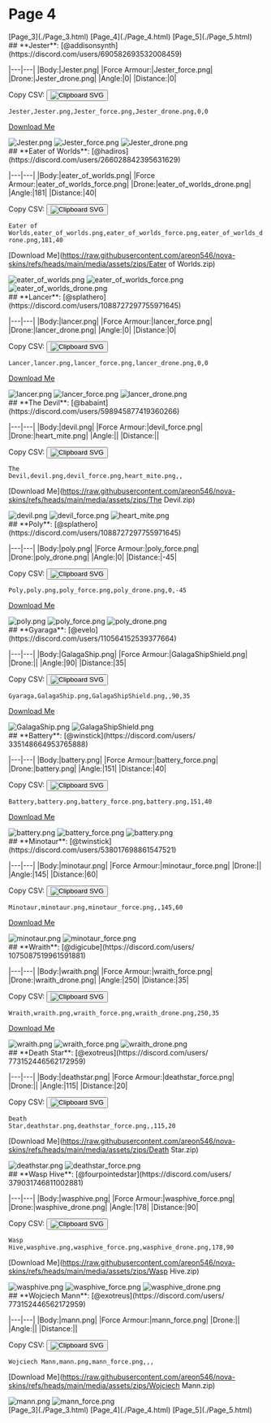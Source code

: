 # Page 4

<section class="nav">
[Page_3](./Page_3.html)
[Page_4](./Page_4.html)
[Page_5](./Page_5.html)
</section>
<section class='skins'>
<section class='skin'>
## **Jester**:
[@addisonsynth](https://discord.com/users/690582693532008459)


|---|---|
|Body:|Jester.png|
|Force Armour:|Jester_force.png|
|Drone:|Jester_drone.png|
|Angle:|0|
|Distance:|0|

Copy CSV: <button class='copier' csv='Jester,Jester.png,Jester_force.png,Jester_drone.png,0,0'><img src='/static/svg/copy.svg' alt='Clipboard SVG'></img></button>

<code class='csv'>Jester,Jester.png,Jester_force.png,Jester_drone.png,0,0</code>

[Download Me](https://raw.githubusercontent.com/areon546/nova-skins/refs/heads/main/media/assets/zips/Jester.zip)

<section class='media'>
<img src='https://raw.githubusercontent.com/areon546/nova-skins/refs/heads/main/media/custom_skins/Jester.png' alt='Jester.png' class='body'></img>
<img src='https://raw.githubusercontent.com/areon546/nova-skins/refs/heads/main/media/custom_skins/Jester_force.png' alt='Jester_force.png' class='force'></img>
<img src='https://raw.githubusercontent.com/areon546/nova-skins/refs/heads/main/media/custom_skins/Jester_drone.png' alt='Jester_drone.png' class='drone'></img>

</section>
</section>
<section class='skin'>
## **Eater of Worlds**:
[@hadiros](https://discord.com/users/266028842395631629)


|---|---|
|Body:|eater_of_worlds.png|
|Force Armour:|eater_of_worlds_force.png|
|Drone:|eater_of_worlds_drone.png|
|Angle:|181|
|Distance:|40|

Copy CSV: <button class='copier' csv='Eater of Worlds,eater_of_worlds.png,eater_of_worlds_force.png,eater_of_worlds_drone.png,181,40'><img src='/static/svg/copy.svg' alt='Clipboard SVG'></img></button>

<code class='csv'>Eater of Worlds,eater_of_worlds.png,eater_of_worlds_force.png,eater_of_worlds_drone.png,181,40</code>

[Download Me](https://raw.githubusercontent.com/areon546/nova-skins/refs/heads/main/media/assets/zips/Eater of Worlds.zip)

<section class='media'>
<img src='https://raw.githubusercontent.com/areon546/nova-skins/refs/heads/main/media/custom_skins/eater_of_worlds.png' alt='eater_of_worlds.png' class='body'></img>
<img src='https://raw.githubusercontent.com/areon546/nova-skins/refs/heads/main/media/custom_skins/eater_of_worlds_force.png' alt='eater_of_worlds_force.png' class='force'></img>
<img src='https://raw.githubusercontent.com/areon546/nova-skins/refs/heads/main/media/custom_skins/eater_of_worlds_drone.png' alt='eater_of_worlds_drone.png' class='drone'></img>

</section>
</section>
<section class='skin'>
## **Lancer**:
[@splathero](https://discord.com/users/1088727297755971645)


|---|---|
|Body:|lancer.png|
|Force Armour:|lancer_force.png|
|Drone:|lancer_drone.png|
|Angle:|0|
|Distance:|0|

Copy CSV: <button class='copier' csv='Lancer,lancer.png,lancer_force.png,lancer_drone.png,0,0'><img src='/static/svg/copy.svg' alt='Clipboard SVG'></img></button>

<code class='csv'>Lancer,lancer.png,lancer_force.png,lancer_drone.png,0,0</code>

[Download Me](https://raw.githubusercontent.com/areon546/nova-skins/refs/heads/main/media/assets/zips/Lancer.zip)

<section class='media'>
<img src='https://raw.githubusercontent.com/areon546/nova-skins/refs/heads/main/media/custom_skins/lancer.png' alt='lancer.png' class='body'></img>
<img src='https://raw.githubusercontent.com/areon546/nova-skins/refs/heads/main/media/custom_skins/lancer_force.png' alt='lancer_force.png' class='force'></img>
<img src='https://raw.githubusercontent.com/areon546/nova-skins/refs/heads/main/media/custom_skins/lancer_drone.png' alt='lancer_drone.png' class='drone'></img>

</section>
</section>
<section class='skin'>
## **The Devil**:
[@babaint](https://discord.com/users/598945877419360266)


|---|---|
|Body:|devil.png|
|Force Armour:|devil_force.png|
|Drone:|heart_mite.png|
|Angle:||
|Distance:||

Copy CSV: <button class='copier' csv='The Devil,devil.png,devil_force.png,heart_mite.png,,'><img src='/static/svg/copy.svg' alt='Clipboard SVG'></img></button>

<code class='csv'>The Devil,devil.png,devil_force.png,heart_mite.png,,</code>

[Download Me](https://raw.githubusercontent.com/areon546/nova-skins/refs/heads/main/media/assets/zips/The Devil.zip)

<section class='media'>
<img src='https://raw.githubusercontent.com/areon546/nova-skins/refs/heads/main/media/custom_skins/devil.png' alt='devil.png' class='body'></img>
<img src='https://raw.githubusercontent.com/areon546/nova-skins/refs/heads/main/media/custom_skins/devil_force.png' alt='devil_force.png' class='force'></img>
<img src='https://raw.githubusercontent.com/areon546/nova-skins/refs/heads/main/media/custom_skins/heart_mite.png' alt='heart_mite.png' class='drone'></img>

</section>
</section>
<section class='skin'>
## **Poly**:
[@splathero](https://discord.com/users/1088727297755971645)


|---|---|
|Body:|poly.png|
|Force Armour:|poly_force.png|
|Drone:|poly_drone.png|
|Angle:|0|
|Distance:|-45|

Copy CSV: <button class='copier' csv='Poly,poly.png,poly_force.png,poly_drone.png,0,-45'><img src='/static/svg/copy.svg' alt='Clipboard SVG'></img></button>

<code class='csv'>Poly,poly.png,poly_force.png,poly_drone.png,0,-45</code>

[Download Me](https://raw.githubusercontent.com/areon546/nova-skins/refs/heads/main/media/assets/zips/Poly.zip)

<section class='media'>
<img src='https://raw.githubusercontent.com/areon546/nova-skins/refs/heads/main/media/custom_skins/poly.png' alt='poly.png' class='body'></img>
<img src='https://raw.githubusercontent.com/areon546/nova-skins/refs/heads/main/media/custom_skins/poly_force.png' alt='poly_force.png' class='force'></img>
<img src='https://raw.githubusercontent.com/areon546/nova-skins/refs/heads/main/media/custom_skins/poly_drone.png' alt='poly_drone.png' class='drone'></img>

</section>
</section>
<section class='skin'>
## **Gyaraga**:
[@evelo](https://discord.com/users/110564152539377664)


|---|---|
|Body:|GalagaShip.png|
|Force Armour:|GalagaShipShield.png|
|Drone:||
|Angle:|90|
|Distance:|35|

Copy CSV: <button class='copier' csv='Gyaraga,GalagaShip.png,GalagaShipShield.png,,90,35'><img src='/static/svg/copy.svg' alt='Clipboard SVG'></img></button>

<code class='csv'>Gyaraga,GalagaShip.png,GalagaShipShield.png,,90,35</code>

[Download Me](https://raw.githubusercontent.com/areon546/nova-skins/refs/heads/main/media/assets/zips/Gyaraga.zip)

<section class='media'>
<img src='https://raw.githubusercontent.com/areon546/nova-skins/refs/heads/main/media/custom_skins/GalagaShip.png' alt='GalagaShip.png' class='body'></img>
<img src='https://raw.githubusercontent.com/areon546/nova-skins/refs/heads/main/media/custom_skins/GalagaShipShield.png' alt='GalagaShipShield.png' class='force'></img>

</section>
</section>
<section class='skin'>
## **Battery**:
[@winstick](https://discord.com/users/ 335148664953765888)


|---|---|
|Body:|battery.png|
|Force Armour:|battery_force.png|
|Drone:|battery.png|
|Angle:|151|
|Distance:|40|

Copy CSV: <button class='copier' csv='Battery,battery.png,battery_force.png,battery.png,151,40'><img src='/static/svg/copy.svg' alt='Clipboard SVG'></img></button>

<code class='csv'>Battery,battery.png,battery_force.png,battery.png,151,40</code>

[Download Me](https://raw.githubusercontent.com/areon546/nova-skins/refs/heads/main/media/assets/zips/Battery.zip)

<section class='media'>
<img src='https://raw.githubusercontent.com/areon546/nova-skins/refs/heads/main/media/custom_skins/battery.png' alt='battery.png' class='body'></img>
<img src='https://raw.githubusercontent.com/areon546/nova-skins/refs/heads/main/media/custom_skins/battery_force.png' alt='battery_force.png' class='force'></img>
<img src='https://raw.githubusercontent.com/areon546/nova-skins/refs/heads/main/media/custom_skins/battery.png' alt='battery.png' class='drone'></img>

</section>
</section>
<section class='skin'>
## **Minotaur**:
[@twinstick](https://discord.com/users/538017698861547521)


|---|---|
|Body:|minotaur.png|
|Force Armour:|minotaur_force.png|
|Drone:||
|Angle:|145|
|Distance:|60|

Copy CSV: <button class='copier' csv='Minotaur,minotaur.png,minotaur_force.png,,145,60'><img src='/static/svg/copy.svg' alt='Clipboard SVG'></img></button>

<code class='csv'>Minotaur,minotaur.png,minotaur_force.png,,145,60</code>

[Download Me](https://raw.githubusercontent.com/areon546/nova-skins/refs/heads/main/media/assets/zips/Minotaur.zip)

<section class='media'>
<img src='https://raw.githubusercontent.com/areon546/nova-skins/refs/heads/main/media/custom_skins/minotaur.png' alt='minotaur.png' class='body'></img>
<img src='https://raw.githubusercontent.com/areon546/nova-skins/refs/heads/main/media/custom_skins/minotaur_force.png' alt='minotaur_force.png' class='force'></img>

</section>
</section>
<section class='skin'>
## **Wraith**:
[@digicube](https://discord.com/users/ 1075087519961591881)


|---|---|
|Body:|wraith.png|
|Force Armour:|wraith_force.png|
|Drone:|wraith_drone.png|
|Angle:|250|
|Distance:|35|

Copy CSV: <button class='copier' csv='Wraith,wraith.png,wraith_force.png,wraith_drone.png,250,35'><img src='/static/svg/copy.svg' alt='Clipboard SVG'></img></button>

<code class='csv'>Wraith,wraith.png,wraith_force.png,wraith_drone.png,250,35</code>

[Download Me](https://raw.githubusercontent.com/areon546/nova-skins/refs/heads/main/media/assets/zips/Wraith.zip)

<section class='media'>
<img src='https://raw.githubusercontent.com/areon546/nova-skins/refs/heads/main/media/custom_skins/wraith.png' alt='wraith.png' class='body'></img>
<img src='https://raw.githubusercontent.com/areon546/nova-skins/refs/heads/main/media/custom_skins/wraith_force.png' alt='wraith_force.png' class='force'></img>
<img src='https://raw.githubusercontent.com/areon546/nova-skins/refs/heads/main/media/custom_skins/wraith_drone.png' alt='wraith_drone.png' class='drone'></img>

</section>
</section>
<section class='skin'>
## **Death Star**:
[@exotreus](https://discord.com/users/ 773152446562172959)


|---|---|
|Body:|deathstar.png|
|Force Armour:|deathstar_force.png|
|Drone:||
|Angle:|115|
|Distance:|20|

Copy CSV: <button class='copier' csv='Death Star,deathstar.png,deathstar_force.png,,115,20'><img src='/static/svg/copy.svg' alt='Clipboard SVG'></img></button>

<code class='csv'>Death Star,deathstar.png,deathstar_force.png,,115,20</code>

[Download Me](https://raw.githubusercontent.com/areon546/nova-skins/refs/heads/main/media/assets/zips/Death Star.zip)

<section class='media'>
<img src='https://raw.githubusercontent.com/areon546/nova-skins/refs/heads/main/media/custom_skins/deathstar.png' alt='deathstar.png' class='body'></img>
<img src='https://raw.githubusercontent.com/areon546/nova-skins/refs/heads/main/media/custom_skins/deathstar_force.png' alt='deathstar_force.png' class='force'></img>

</section>
</section>
<section class='skin'>
## **Wasp Hive**:
[@fourpointedstar](https://discord.com/users/ 379031746811002881)


|---|---|
|Body:|wasphive.png|
|Force Armour:|wasphive_force.png|
|Drone:|wasphive_drone.png|
|Angle:|178|
|Distance:|90|

Copy CSV: <button class='copier' csv='Wasp Hive,wasphive.png,wasphive_force.png,wasphive_drone.png,178,90'><img src='/static/svg/copy.svg' alt='Clipboard SVG'></img></button>

<code class='csv'>Wasp Hive,wasphive.png,wasphive_force.png,wasphive_drone.png,178,90</code>

[Download Me](https://raw.githubusercontent.com/areon546/nova-skins/refs/heads/main/media/assets/zips/Wasp Hive.zip)

<section class='media'>
<img src='https://raw.githubusercontent.com/areon546/nova-skins/refs/heads/main/media/custom_skins/wasphive.png' alt='wasphive.png' class='body'></img>
<img src='https://raw.githubusercontent.com/areon546/nova-skins/refs/heads/main/media/custom_skins/wasphive_force.png' alt='wasphive_force.png' class='force'></img>
<img src='https://raw.githubusercontent.com/areon546/nova-skins/refs/heads/main/media/custom_skins/wasphive_drone.png' alt='wasphive_drone.png' class='drone'></img>

</section>
</section>
<section class='skin'>
## **Wojciech Mann**:
[@exotreus](https://discord.com/users/ 773152446562172959)


|---|---|
|Body:|mann.png|
|Force Armour:|mann_force.png|
|Drone:||
|Angle:||
|Distance:||

Copy CSV: <button class='copier' csv='Wojciech Mann,mann.png,mann_force.png,,,'><img src='/static/svg/copy.svg' alt='Clipboard SVG'></img></button>

<code class='csv'>Wojciech Mann,mann.png,mann_force.png,,,</code>

[Download Me](https://raw.githubusercontent.com/areon546/nova-skins/refs/heads/main/media/assets/zips/Wojciech Mann.zip)

<section class='media'>
<img src='https://raw.githubusercontent.com/areon546/nova-skins/refs/heads/main/media/custom_skins/mann.png' alt='mann.png' class='body'></img>
<img src='https://raw.githubusercontent.com/areon546/nova-skins/refs/heads/main/media/custom_skins/mann_force.png' alt='mann_force.png' class='force'></img>

</section>
</section>
</section
<section class="nav">
[Page_3](./Page_3.html)
[Page_4](./Page_4.html)
[Page_5](./Page_5.html)
</section>
